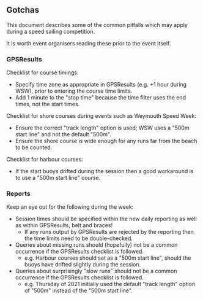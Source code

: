 ## Gotchas

This document describes some of the common pitfalls which may apply during a speed sailing competition.

It is worth event organisers reading these prior to the event itself.



### GPSResults

Checklist for course timings:

- Specify time zone as appropriate in GPSResults (e.g. +1 hour during WSW), prior to entering the course time limits.
- Add 1 minute to the "stop time" because the time filter uses the end times, not the start times.

Checklist for shore courses during events such as Weymouth Speed Week:

- Ensure the correct "track length" option is used; WSW uses a "500m start line" and not the default "500m".
- Ensure the shore course is wide enough for any runs far from the beach to be counted.

Checklist for harbour courses:

- If the start buoys drifted during the session then a good workaround is to use a "500m start line" course.



### Reports

Keep an eye out for the following during the week:

- Session times should be specified within the new daily reporting as well as within GPSResults; belt and braces!
  - If any runs output by GPSResults are rejected by the reporting then the time limits need to be double-checked.
- Queries about missing runs should (hopefully) not be a common occurrence if the GPSResults checklist is followed.
  - e.g. Harbour courses should set as a "500m start line", should the buoys have drifted slightly during the session.
- Queries about surprisingly "slow runs" should not be a common occurrence if the GPSResults checklist is followed.
  - e.g. Thursday of 2021 initially used the default "track length" option of "500m" instead of the "500m start line".
